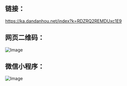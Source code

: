 ## 链接：
https://ka.dandanhou.net/index?k=RDZRQ2REMDUxc1E9
## 网页二维码：
![Image](https://github.com/user-attachments/assets/7ea111ec-15a6-40e5-91d1-778bb769b4e9)
## 微信小程序：
![Image](https://github.com/user-attachments/assets/77314e6a-24d3-4e3d-952d-90f16a5e3e41)